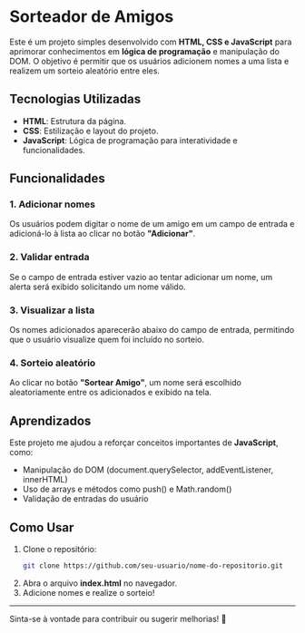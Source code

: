 # Sorteador de Amigos

Este é um projeto simples desenvolvido com **HTML, CSS e JavaScript** para aprimorar conhecimentos em **lógica de programação** e manipulação do DOM. O objetivo é permitir que os usuários adicionem nomes a uma lista e realizem um sorteio aleatório entre eles.

## Tecnologias Utilizadas

- **HTML**: Estrutura da página.
- **CSS**: Estilização e layout do projeto.
- **JavaScript**: Lógica de programação para interatividade e funcionalidades.

## Funcionalidades

### 1. Adicionar nomes

Os usuários podem digitar o nome de um amigo em um campo de entrada e adicioná-lo à lista ao clicar no botão **"Adicionar"**.

### 2. Validar entrada

Se o campo de entrada estiver vazio ao tentar adicionar um nome, um alerta será exibido solicitando um nome válido.

### 3. Visualizar a lista

Os nomes adicionados aparecerão abaixo do campo de entrada, permitindo que o usuário visualize quem foi incluído no sorteio.

### 4. Sorteio aleatório

Ao clicar no botão **"Sortear Amigo"**, um nome será escolhido aleatoriamente entre os adicionados e exibido na tela.

## Aprendizados

Este projeto me ajudou a reforçar conceitos importantes de **JavaScript**, como:

- Manipulação do DOM (document.querySelector, addEventListener, innerHTML)
- Uso de arrays e métodos como push() e Math.random()
- Validação de entradas do usuário

## Como Usar

1. Clone o repositório:
   ```sh
   git clone https://github.com/seu-usuario/nome-do-repositorio.git
   ```
2. Abra o arquivo **index.html** no navegador.
3. Adicione nomes e realize o sorteio!

---

Sinta-se à vontade para contribuir ou sugerir melhorias! 🚀

